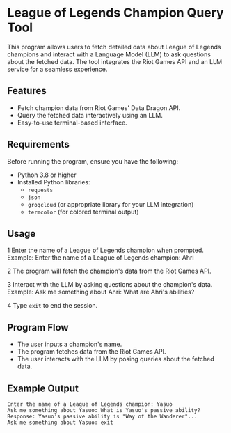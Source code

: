 # League of Legends Champion Query Tool

This program allows users to fetch detailed data about League of Legends champions and interact with a Language Model (LLM) to ask questions about the fetched data. The tool integrates the Riot Games API and an LLM service for a seamless experience.

## Features
- Fetch champion data from Riot Games' Data Dragon API.
- Query the fetched data interactively using an LLM.
- Easy-to-use terminal-based interface.

## Requirements

Before running the program, ensure you have the following:

- Python 3.8 or higher
- Installed Python libraries:
  - `requests`
  - `json`
  - `groqcloud` (or appropriate library for your LLM integration)
  - `termcolor` (for colored terminal output)


## Usage



1 Enter the name of a League of Legends champion when prompted. Example:
   Enter the name of a League of Legends champion: Ahri

2 The program will fetch the champion's data from the Riot Games API.

3 Interact with the LLM by asking questions about the champion's data. Example:
   Ask me something about Ahri: What are Ahri's abilities?

4 Type `exit` to end the session.

## Program Flow
- The user inputs a champion's name.
- The program fetches data from the Riot Games API.
- The user interacts with the LLM by posing queries about the fetched data.

## Example Output
```
Enter the name of a League of Legends champion: Yasuo
Ask me something about Yasuo: What is Yasuo's passive ability?
Response: Yasuo's passive ability is "Way of the Wanderer"...
Ask me something about Yasuo: exit
```

